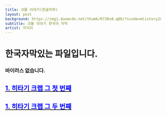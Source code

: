 ```yaml
---
title: 괴물 이야기(한글자막)
layout: post
background: https://img1.daumcdn.net/thumb/R720x0.q80/?scode=mtistory2&fname=http%3A%2F%2Fcfile10.uf.tistory.com%2Fimage%2F99FCCF445C91B67D337009
subtitle: 괴물 이야기 한국어 자막
artist: 지식이
---
```


# 한국자막있는 파일입니다.
### 바이러스 없습니다.
## <a href="https://drive.google.com/file/d/116VAsE-DKXiByUL05fXDteudlbvXNhJD/view?usp=sharing"><span style="color:blue">1. 히타기 크랩 그 첫 번째</span>

## <a href="https://drive.google.com/file/d/116yjVB3EfZuhtbi5kXl3RjnCtgHvvCV3/view?usp=sharing"><span style="color:blue">1. 히타기 크랩 그 두 번째</span>

<br />

